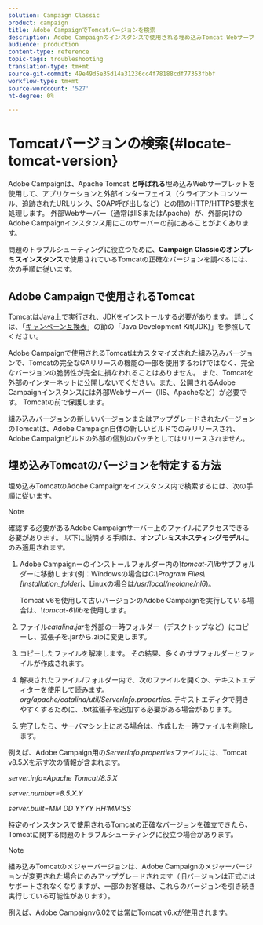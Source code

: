 ```yaml
---
solution: Campaign Classic
product: campaign
title: Adobe CampaignでTomcatバージョンを検索
description: Adobe Campaignのインスタンスで使用される埋め込みTomcat Webサーブレットの現在のバージョンを調べる方法を説明します。
audience: production
content-type: reference
topic-tags: troubleshooting
translation-type: tm+mt
source-git-commit: 49e49d5e35d14a31236cc4f78188cdf77353fbbf
workflow-type: tm+mt
source-wordcount: '527'
ht-degree: 0%

---
```



# Tomcatバージョンの検索{#locate-tomcat-version}

Adobe Campaignは、Apache Tomcat **と呼ばれる**&#x200B;埋め込みWebサーブレットを使用して、アプリケーションと外部インターフェイス（クライアントコンソール、追跡されたURLリンク、SOAP呼び出しなど）との間のHTTP/HTTPS要求を処理します。 外部Webサーバー（通常はIISまたはApache）が、外部向けのAdobe Campaignインスタンス用にこのサーバーの前にあることがよくあります。

問題のトラブルシューティングに役立つために、**Campaign Classicのオンプレミスインスタンス**&#x200B;で使用されているTomcatの正確なバージョンを調べるには、次の手順に従います。

## Adobe Campaignで使用されるTomcat

TomcatはJava上で実行され、JDKをインストールする必要があります。 詳しくは、「[キャンペーン互換表](../../rn/using/compatibility-matrix.md)」の節の「Java Development Kit(JDK)」を参照してください。

Adobe Campaignで使用されるTomcatはカスタマイズされた組み込みバージョンで、Tomcatの完全なGAリリースの機能の一部を使用するわけではなく、完全なバージョンの脆弱性が完全に損なわれることはありません。 また、Tomcatを外部のインターネットに公開しないでください。また、公開されるAdobe Campaignインスタンスには外部Webサーバー（IIS、Apacheなど）が必要です。 Tomcatの前で保護します。

組み込みバージョンの新しいバージョンまたはアップグレードされたバージョンのTomcatは、Adobe Campaign自体の新しいビルドでのみリリースされ、Adobe Campaignビルドの外部の個別のパッチとしてはリリースされません。

## 埋め込みTomcatのバージョンを特定する方法

埋め込みTomcatのAdobe Campaignをインスタンス内で検索するには、次の手順に従います。

>[!NOTE]
>
>確認する必要があるAdobe Campaignサーバー上のファイルにアクセスできる必要があります。 以下に説明する手順は、**オンプレミスホスティングモデル**&#x200B;にのみ適用されます。

1. Adobe Campaignーのインストールフォルダー内の&#x200B;*\tomcat-7\lib*&#x200B;サブフォルダーに移動します(例：Windowsの場合は&#x200B;*C:\Program Files\ [Installation_folder]*、Linuxの場合は&#x200B;*/usr/local/neolane/nl6*)。

   Tomcat v6を使用して古いバージョンのAdobe Campaignを実行している場合は、*\tomcat-6\lib*&#x200B;を使用します。

1. ファイル&#x200B;*catalina.jar*&#x200B;を外部の一時フォルダー（デスクトップなど）にコピーし、拡張子を.jarから.zipに変更します。

1. コピーしたファイルを解凍します。 その結果、多くのサブフォルダーとファイルが作成されます。

1. 解凍されたファイル/フォルダー内で、次のファイルを開くか、テキストエディターを使用して読みます。*org/apache/catalina/util/ServerInfo.properties*. テキストエディタで開きやすくするために、.txt拡張子を追加する必要がある場合があります。

1. 完了したら、サーバマシン上にある場合は、作成した一時ファイルを削除します。

例えば、Adobe Campaign用の&#x200B;*ServerInfo.properties*&#x200B;ファイルには、Tomcat v8.5.Xを示す次の情報が含まれます。

*server.info=Apache Tomcat/8.5.X*

*server.number=8.5.X.Y*

*server.built=MM DD YYYY HH:MM:SS*

特定のインスタンスで使用されるTomcatの正確なバージョンを確立できたら、Tomcatに関する問題のトラブルシューティングに役立つ場合があります。

>[!NOTE]
>
>組み込みTomcatのメジャーバージョンは、Adobe Campaignのメジャーバージョンが変更された場合にのみアップグレードされます（旧バージョンは正式にはサポートされなくなりますが、一部のお客様は、これらのバージョンを引き続き実行している可能性があります）。
>
>例えば、Adobe Campaignv6.02では常にTomcat v6.xが使用されます。